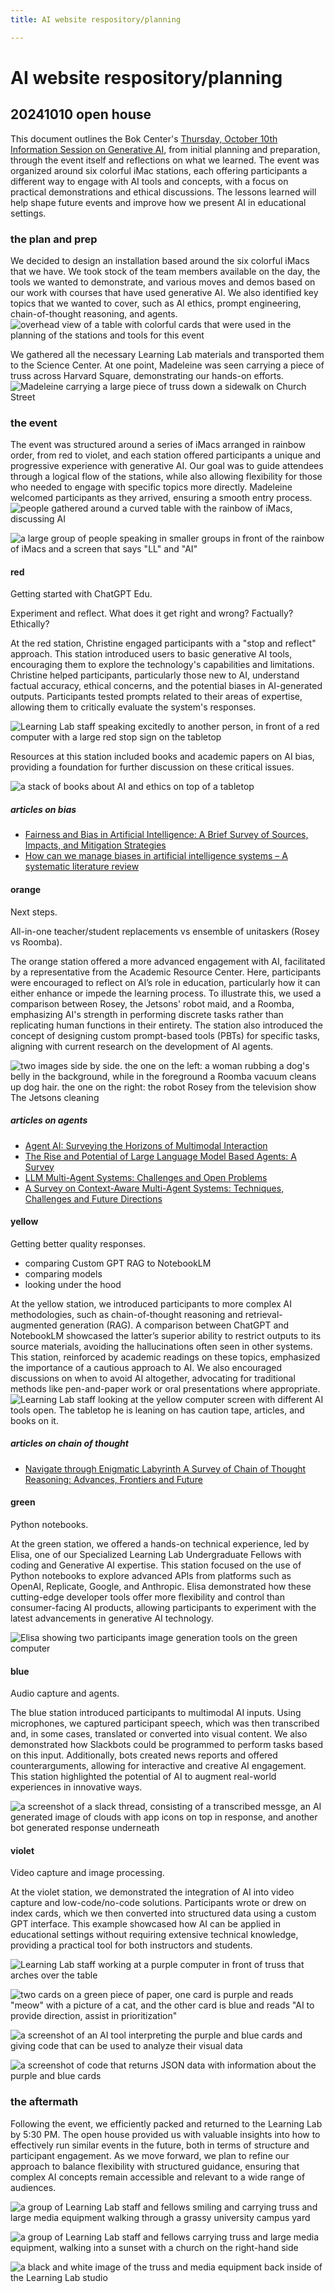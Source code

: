 ```yaml
---
title: AI website respository/planning

---
```


# AI website respository/planning


## 20241010 open house 

This document outlines the Bok Center's [Thursday, October 10th Information Session on Generative AI](https://bokcenter.harvard.edu/event/integrate-chatgpt-edu-your-academic-routines), from initial planning and preparation, through the event itself and reflections on what we learned. The event was organized around six colorful iMac stations, each offering participants a different way to engage with AI tools and concepts, with a focus on practical demonstrations and ethical discussions. The lessons learned will help shape future events and improve how we present AI in educational settings.


### the plan and prep
We decided to design an installation based around the six colorful iMacs that we have. We took stock of the team members available on the day, the tools we wanted to demonstrate, and various moves and demos based on our work with courses that have used generative AI. We also identified key topics that we wanted to cover, such as AI ethics, prompt engineering, chain-of-thought reasoning, and agents. 
![overhead view of a table with colorful cards that were used in the planning of the stations and tools for this event](https://files.slack.com/files-pri/T0HTW3H0V-F07RBKMCU03/img_0212.jpg?pub_secret=91faf24196)

We gathered all the necessary Learning Lab materials and transported them to the Science Center. At one point, Madeleine was seen carrying a piece of truss across Harvard Square, demonstrating our hands-on efforts.
![Madeleine carrying a large piece of truss down a sidewalk on Church Street](https://files.slack.com/files-pri/T0HTW3H0V-F07S56T5796/img_0209.jpeg?pub_secret=f4c87238af)


### the event


The event was structured around a series of iMacs arranged in rainbow order, from red to violet, and each station offered participants a unique and progressive experience with generative AI. Our goal was to guide attendees through a logical flow of the stations, while also allowing flexibility for those who needed to engage with specific topics more directly. Madeleine welcomed participants as they arrived, ensuring a smooth entry process.
![people gathered around a curved table with the rainbow of iMacs, discussing AI](https://files.slack.com/files-pri/T0HTW3H0V-F07R9PYNLDC/img_0266_edited.jpg?pub_secret=36882d4fef)



![a large group of people speaking in smaller groups in front of the rainbow of iMacs and a screen that says "LL" and "AI"](https://files.slack.com/files-pri/T0HTW3H0V-F07S57TQXNU/img_0237.jpeg?pub_secret=cdb96c819b)



#### red

Getting started with ChatGPT Edu.

Experiment and reflect. What does it get right and wrong? Factually? Ethically?

At the red station, Christine engaged participants with a "stop and reflect" approach. This station introduced users to basic generative AI tools, encouraging them to explore the technology's capabilities and limitations. Christine helped participants, particularly those new to AI, understand factual accuracy, ethical concerns, and the potential biases in AI-generated outputs. Participants tested prompts related to their areas of expertise, allowing them to critically evaluate the system's responses.

![Learning Lab staff speaking excitedly to another person, in front of a red computer with a large red stop sign on the tabletop](https://files.slack.com/files-pri/T0HTW3H0V-F07R1T6F8BZ/img_0228__1_.jpeg?pub_secret=5641ad7eb9)

Resources at this station included books and academic papers on AI bias, providing a foundation for further discussion on these critical issues.

![a stack of books about AI and ethics on top of a tabletop](https://files.slack.com/files-pri/T0HTW3H0V-F07R9R15J22/img_0279.jpeg?pub_secret=9aa4e681c2)




##### articles on bias
* [Fairness and Bias in Artificial Intelligence: A Brief Survey of Sources, Impacts, and Mitigation Strategies](https://www.mdpi.com/2413-4155/6/1/3)
* [How can we manage biases in artificial intelligence systems – A systematic literature review](https://www.sciencedirect.com/science/article/pii/S2667096823000125)
#### orange

Next steps.

All-in-one teacher/student replacements vs ensemble of unitaskers (Rosey vs Roomba).

The orange station offered a more advanced engagement with AI, facilitated by a representative from the Academic Resource Center. Here, participants were encouraged to reflect on AI’s role in education, particularly how it can either enhance or impede the learning process. To illustrate this, we used a comparison between Rosey, the Jetsons' robot maid, and a Roomba, emphasizing AI's strength in performing discrete tasks rather than replicating human functions in their entirety. The station also introduced the concept of designing custom prompt-based tools (PBTs) for specific tasks, aligning with current research on the development of AI agents.

![two images side by side. the one on the left: a woman rubbing a dog's belly in the background, while in the foreground a Roomba vacuum cleans up dog hair. the one on the right: the robot Rosey from the television show The Jetsons cleaning](https://files.slack.com/files-pri/T0HTW3H0V-F07R21EL7N3/img_0323.jpeg?pub_secret=ec94c68579)

##### articles on agents
* [Agent AI: Surveying the Horizons of Multimodal Interaction](https://arxiv.org/abs/2401.03568)
* [The Rise and Potential of Large Language Model Based Agents: A Survey](https://arxiv.org/abs/2309.07864)
* [LLM Multi-Agent Systems: Challenges and Open Problems](https://arxiv.org/abs/2402.03578)
* [A Survey on Context-Aware Multi-Agent Systems: Techniques, Challenges and Future Directions](https://arxiv.org/abs/2402.01968)




#### yellow


Getting better quality responses.
- comparing Custom GPT RAG to NotebookLM
- comparing models
- looking under the hood


At the yellow station, we introduced participants to more complex AI methodologies, such as chain-of-thought reasoning and retrieval-augmented generation (RAG). A comparison between ChatGPT and NotebookLM showcased the latter’s superior ability to restrict outputs to its source materials, avoiding the hallucinations often seen in other systems. This station, reinforced by academic readings on these topics, emphasized the importance of a cautious approach to AI. We also encouraged discussions on when to avoid AI altogether, advocating for traditional methods like pen-and-paper work or oral presentations where appropriate.
![Learning Lab staff looking at the yellow computer screen with different AI tools open. The tabletop he is leaning on has caution tape, articles, and books on it.](https://files.slack.com/files-pri/T0HTW3H0V-F07R9S4L6P8/img_0260.jpeg?pub_secret=94314c0408)


##### articles on chain of thought
* [Navigate through Enigmatic Labyrinth A Survey of Chain of Thought Reasoning: Advances, Frontiers and Future](https://arxiv.org/abs/2309.15402)




#### green

Python notebooks.

At the green station, we offered a hands-on technical experience, led by Elisa, one of our Specialized Learning Lab Undergraduate Fellows with coding and Generative AI expertise. This station focused on the use of Python notebooks to explore advanced APIs from platforms such as OpenAI, Replicate, Google, and Anthropic. Elisa demonstrated how these cutting-edge developer tools offer more flexibility and control than consumer-facing AI products, allowing participants to experiment with the latest advancements in generative AI technology.

![Elisa showing two participants image generation tools on the green computer](https://files.slack.com/files-pri/T0HTW3H0V-F07R1T7STFZ/img_0246.jpeg?pub_secret=56146c270b)




#### blue

Audio capture and agents.

The blue station introduced participants to multimodal AI inputs. Using microphones, we captured participant speech, which was then transcribed and, in some cases, translated or converted into visual content. We also demonstrated how Slackbots could be programmed to perform tasks based on this input. Additionally, bots created news reports and offered counterarguments, allowing for interactive and creative AI engagement. This station highlighted the potential of AI to augment real-world experiences in innovative ways.

![a screenshot of a slack thread, consisting of a transcribed messge, an AI generated image of clouds with app icons on top in response, and another bot generated response underneath](https://files.slack.com/files-pri/T0HTW3H0V-F07RGCB1CBV/screenshot_2024-10-11_at_8.24.37___am.png?pub_secret=937e44389a)




#### violet

Video capture and image processing.

At the violet station, we demonstrated the integration of AI into video capture and low-code/no-code solutions. Participants wrote or drew on index cards, which we then converted into structured data using a custom GPT interface. This example showcased how AI can be applied in educational settings without requiring extensive technical knowledge, providing a practical tool for both instructors and students.

![Learning Lab staff working at a purple computer in front of truss that arches over the table](https://files.slack.com/files-pri/T0HTW3H0V-F07RV5RNBQ9/img_0270.jpeg?pub_secret=58573473d0)

![two cards on a green piece of paper, one card is purple and reads "meow" with a picture of a cat, and the other card is blue and reads "AI to provide direction, assist in prioritization"](https://files.slack.com/files-pri/T0HTW3H0V-F07RK0CAF36/img_0278.jpeg?pub_secret=5a36a53082)

![a screenshot of an AI tool interpreting the purple and blue cards and giving code that can be used to analyze their visual data](https://files.slack.com/files-pri/T0HTW3H0V-F07RK0PQ2A0/screenshot_2024-10-11_at_8.27.45___am.png?pub_secret=df1a62c0c9)

![a screenshot of code that returns JSON data with information about the purple and blue cards](https://files.slack.com/files-pri/T0HTW3H0V-F07RV64HXED/screenshot_2024-10-11_at_8.28.13___am.png?pub_secret=e824c91855)




### the aftermath
Following the event, we efficiently packed and returned to the Learning Lab by 5:30 PM. The open house provided us with valuable insights into how to effectively run similar events in the future, both in terms of structure and participant engagement. As we move forward, we plan to refine our approach to balance flexibility with structured guidance, ensuring that complex AI concepts remain accessible and relevant to a wide range of audiences.

![a group of Learning Lab staff and fellows smiling and carrying truss and large media equipment walking through a grassy university campus yard](https://files.slack.com/files-pri/T0HTW3H0V-F07R9PZJMDL/img_0288.jpeg?pub_secret=545d981f63)

![a group of Learning Lab staff and fellows carrying truss and large media equipment, walking into a sunset with a church on the right-hand side](https://files.slack.com/files-pri/T0HTW3H0V-F07RV3LDWFK/img_0309.jpeg?pub_secret=5dc2eaf628)

![a black and white image of the truss and media equipment back inside of the Learning Lab studio](https://files.slack.com/files-pri/T0HTW3H0V-F07RGETLYG3/img_0319.jpeg?pub_secret=3a7060caa5)

